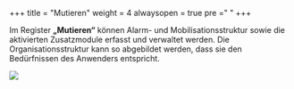+++
title = "Mutieren"
weight = 4
alwaysopen = true
pre ="<i class='fa fa-edit'></i> "
+++

Im Register **„Mutieren“** können Alarm- und Mobilisationsstruktur sowie die aktivierten Zusatzmodule
erfasst und verwaltet werden. Die Organisationsstruktur kann so
abgebildet werden, dass sie den Bedürfnissen des Anwenders entspricht. 






![](/img/mutieren.png?classes=shadow)




